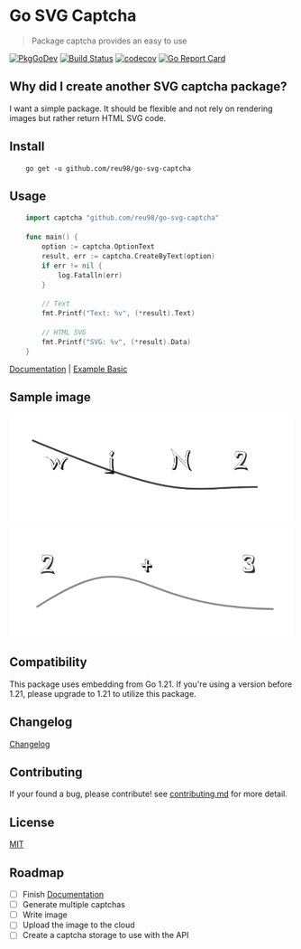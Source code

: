 # Go SVG Captcha

> Package captcha provides an easy to use

<div>
  
[![PkgGoDev](https://pkg.go.dev/badge/github.com/reu98/go-svg-captcha)](https://pkg.go.dev/github.com/reu98/go-svg-captcha)
[![Build Status](https://github.com/reu98/go-svg-captcha/actions/workflows/go.yml/badge.svg)](https://github.com/reu98/go-svg-captcha/actions?workflow=go-svg-captcha-ci)
[![codecov](https://codecov.io/gh/reu98/go-svg-captcha/graph/badge.svg?token=AKIUNVYSPR)](https://codecov.io/gh/reu98/go-svg-captcha)
[![Go Report Card](https://goreportcard.com/badge/github.com/reu98/go-svg-captcha)](https://goreportcard.com/report/github.com/reu98/go-svg-captcha)

</div>

## Why did I create another SVG captcha package?

I want a simple package. It should be flexible and not rely on rendering images but rather return HTML SVG code.

## Install

```
    go get -u github.com/reu98/go-svg-captcha
```

## Usage

```Go
    import captcha "github.com/reu98/go-svg-captcha"

    func main() {
        option := captcha.OptionText
        result, err := captcha.CreateByText(option)
        if err != nil {
            log.Fatalln(err)
        }

        // Text
        fmt.Printf("Text: %v", (*result).Text)

        // HTML SVG
        fmt.Printf("SVG: %v", (*result).Data)
    }
```

[Documentation](https://pkg.go.dev/github.com/reu98/go-svg-captcha) |
[Example Basic](examples/basic/main.go)

## Sample image

![image](examples/captcha-text.png)
![image](examples/captcha-math.png)

## Compatibility

This package uses embedding from Go 1.21. If you're using a version before 1.21, please upgrade to 1.21 to utilize this package.

## Changelog

[Changelog](CHANGELOG.md)

## Contributing

If your found a bug, please contribute!
see [contributing.md](CONTRIBUTING.md) for more detail.

## License

[MIT](LICENSE)

## Roadmap

- [ ] Finish [Documentation](https://pkg.go.dev/github.com/reu98/go-svg-captcha)
- [ ] Generate multiple captchas
- [ ] Write image
- [ ] Upload the image to the cloud
- [ ] Create a captcha storage to use with the API
